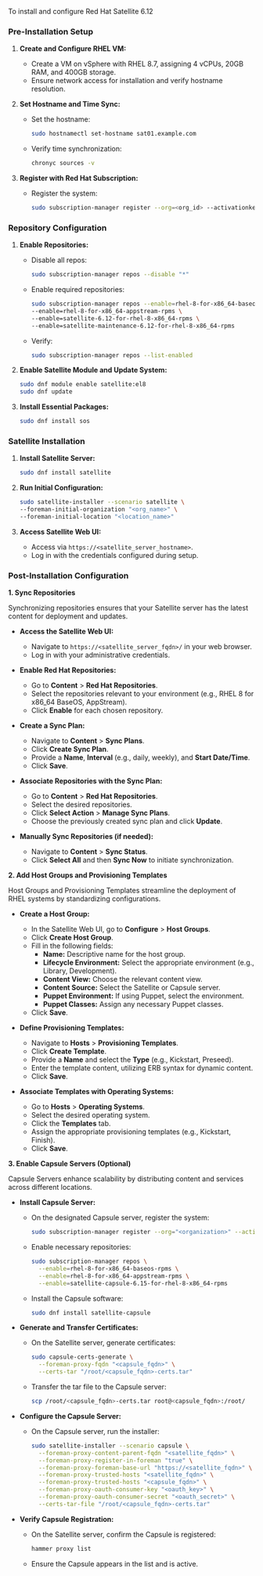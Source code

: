 To install and configure Red Hat Satellite 6.12

### Pre-Installation Setup

1. **Create and Configure RHEL VM:**
   - Create a VM on vSphere with RHEL 8.7, assigning 4 vCPUs, 20GB RAM, and 400GB storage.
   - Ensure network access for installation and verify hostname resolution.

2. **Set Hostname and Time Sync:**
   - Set the hostname:
     ```bash
     sudo hostnamectl set-hostname sat01.example.com
     ```
   - Verify time synchronization:
     ```bash
     chronyc sources -v
     ```

3. **Register with Red Hat Subscription:**
   - Register the system:
     ```bash
     sudo subscription-manager register --org=<org_id> --activationkey=<activation_key>
     ```

### Repository Configuration

1. **Enable Repositories:**
   - Disable all repos:
     ```bash
     sudo subscription-manager repos --disable "*"
     ```
   - Enable required repositories:
     ```bash
     sudo subscription-manager repos --enable=rhel-8-for-x86_64-baseos-rpms \
     --enable=rhel-8-for-x86_64-appstream-rpms \
     --enable=satellite-6.12-for-rhel-8-x86_64-rpms \
     --enable=satellite-maintenance-6.12-for-rhel-8-x86_64-rpms
     ```
   - Verify:
     ```bash
     sudo subscription-manager repos --list-enabled
     ```

2. **Enable Satellite Module and Update System:**
   ```bash
   sudo dnf module enable satellite:el8
   sudo dnf update
   ```

3. **Install Essential Packages:**
   ```bash
   sudo dnf install sos
   ```

### Satellite Installation

1. **Install Satellite Server:**
   ```bash
   sudo dnf install satellite
   ```

2. **Run Initial Configuration:**
   ```bash
   sudo satellite-installer --scenario satellite \
   --foreman-initial-organization "<org_name>" \
   --foreman-initial-location "<location_name>"
   ```

3. **Access Satellite Web UI:**
   - Access via `https://<satellite_server_hostname>`.
   - Log in with the credentials configured during setup.

### Post-Installation Configuration


**1. Sync Repositories**

Synchronizing repositories ensures that your Satellite server has the latest content for deployment and updates.

- **Access the Satellite Web UI:**
  - Navigate to `https://<satellite_server_fqdn>/` in your web browser.
  - Log in with your administrative credentials.

- **Enable Red Hat Repositories:**
  - Go to **Content** > **Red Hat Repositories**.
  - Select the repositories relevant to your environment (e.g., RHEL 8 for x86_64 BaseOS, AppStream).
  - Click **Enable** for each chosen repository.

- **Create a Sync Plan:**
  - Navigate to **Content** > **Sync Plans**.
  - Click **Create Sync Plan**.
  - Provide a **Name**, **Interval** (e.g., daily, weekly), and **Start Date/Time**.
  - Click **Save**.

- **Associate Repositories with the Sync Plan:**
  - Go to **Content** > **Red Hat Repositories**.
  - Select the desired repositories.
  - Click **Select Action** > **Manage Sync Plans**.
  - Choose the previously created sync plan and click **Update**.

- **Manually Sync Repositories (if needed):**
  - Navigate to **Content** > **Sync Status**.
  - Click **Select All** and then **Sync Now** to initiate synchronization.

**2. Add Host Groups and Provisioning Templates**

Host Groups and Provisioning Templates streamline the deployment of RHEL systems by standardizing configurations.

- **Create a Host Group:**
  - In the Satellite Web UI, go to **Configure** > **Host Groups**.
  - Click **Create Host Group**.
  - Fill in the following fields:
    - **Name:** Descriptive name for the host group.
    - **Lifecycle Environment:** Select the appropriate environment (e.g., Library, Development).
    - **Content View:** Choose the relevant content view.
    - **Content Source:** Select the Satellite or Capsule server.
    - **Puppet Environment:** If using Puppet, select the environment.
    - **Puppet Classes:** Assign any necessary Puppet classes.
  - Click **Save**.

- **Define Provisioning Templates:**
  - Navigate to **Hosts** > **Provisioning Templates**.
  - Click **Create Template**.
  - Provide a **Name** and select the **Type** (e.g., Kickstart, Preseed).
  - Enter the template content, utilizing ERB syntax for dynamic content.
  - Click **Save**.

- **Associate Templates with Operating Systems:**
  - Go to **Hosts** > **Operating Systems**.
  - Select the desired operating system.
  - Click the **Templates** tab.
  - Assign the appropriate provisioning templates (e.g., Kickstart, Finish).
  - Click **Save**.

**3. Enable Capsule Servers (Optional)**

Capsule Servers enhance scalability by distributing content and services across different locations.

- **Install Capsule Server:**
  - On the designated Capsule server, register the system:
    ```bash
    sudo subscription-manager register --org="<organization>" --activationkey="<activation_key>"
    ```
  - Enable necessary repositories:
    ```bash
    sudo subscription-manager repos \
      --enable=rhel-8-for-x86_64-baseos-rpms \
      --enable=rhel-8-for-x86_64-appstream-rpms \
      --enable=satellite-capsule-6.15-for-rhel-8-x86_64-rpms
    ```
  - Install the Capsule software:
    ```bash
    sudo dnf install satellite-capsule
    ```

- **Generate and Transfer Certificates:**
  - On the Satellite server, generate certificates:
    ```bash
    sudo capsule-certs-generate \
      --foreman-proxy-fqdn "<capsule_fqdn>" \
      --certs-tar "/root/<capsule_fqdn>-certs.tar"
    ```
  - Transfer the tar file to the Capsule server:
    ```bash
    scp /root/<capsule_fqdn>-certs.tar root@<capsule_fqdn>:/root/
    ```

- **Configure the Capsule Server:**
  - On the Capsule server, run the installer:
    ```bash
    sudo satellite-installer --scenario capsule \
      --foreman-proxy-content-parent-fqdn "<satellite_fqdn>" \
      --foreman-proxy-register-in-foreman "true" \
      --foreman-proxy-foreman-base-url "https://<satellite_fqdn>" \
      --foreman-proxy-trusted-hosts "<satellite_fqdn>" \
      --foreman-proxy-trusted-hosts "<capsule_fqdn>" \
      --foreman-proxy-oauth-consumer-key "<oauth_key>" \
      --foreman-proxy-oauth-consumer-secret "<oauth_secret>" \
      --certs-tar-file "/root/<capsule_fqdn>-certs.tar"
    ```

- **Verify Capsule Registration:**
  - On the Satellite server, confirm the Capsule is registered:
    ```bash
    hammer proxy list
    ```
  - Ensure the Capsule appears in the list and is active.


